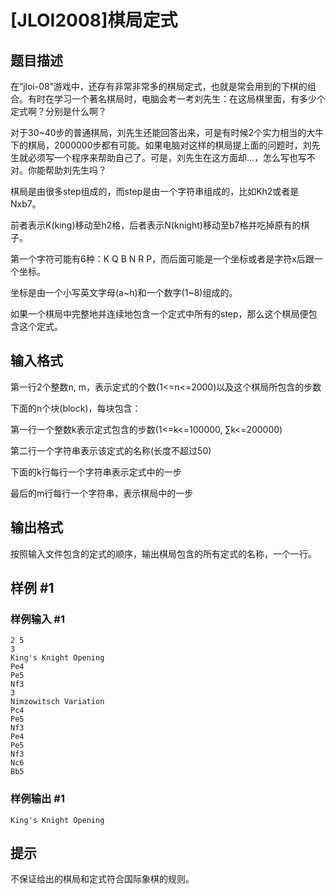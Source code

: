 # [JLOI2008]棋局定式

## 题目描述

在“jloi-08”游戏中，还存有非常非常多的棋局定式，也就是常会用到的下棋的组合。有时在学习一个著名棋局时，电脑会考一考刘先生：在这局棋里面，有多少个定式啊？分别是什么啊？


对于30~40步的普通棋局，刘先生还能回答出来，可是有时候2个实力相当的大牛下的棋局，2000000步都有可能。如果电脑对这样的棋局提上面的问题时，刘先生就必须写一个程序来帮助自己了。可是，刘先生在这方面却…，怎么写也写不对。你能帮助刘先生吗？


棋局是由很多step组成的，而step是由一个字符串组成的，比如Kh2或者是Nxb7。

前者表示K(king)移动至h2格，后者表示N(knight)移动至b7格并吃掉原有的棋子。


第一个字符可能有6种：K Q B N R P，而后面可能是一个坐标或者是字符x后跟一个坐标。


坐标是由一个小写英文字母(a~h)和一个数字(1~8)组成的。


如果一个棋局中完整地并连续地包含一个定式中所有的step，那么这个棋局便包含这个定式。


## 输入格式

第一行2个整数n, m，表示定式的个数(1<=n<=2000)以及这个棋局所包含的步数


下面的n个块(block)，每块包含：

第一行一个整数k表示定式包含的步数(1<=k<=100000, ∑k<=200000)

第二行一个字符串表示该定式的名称(长度不超过50)

下面的k行每行一个字符串表示定式中的一步


最后的m行每行一个字符串，表示棋局中的一步


## 输出格式

按照输入文件包含的定式的顺序，输出棋局包含的所有定式的名称，一个一行。


## 样例 #1

### 样例输入 #1
```
2 5
3
King's Knight Opening
Pe4
Pe5
Nf3
3
Nimzowitsch Variation
Pc4
Pe5
Nf3
Pe4
Pe5
Nf3
Nc6
Bb5
```

### 样例输出 #1

```
King's Knight Opening
```

## 提示

不保证给出的棋局和定式符合国际象棋的规则。

